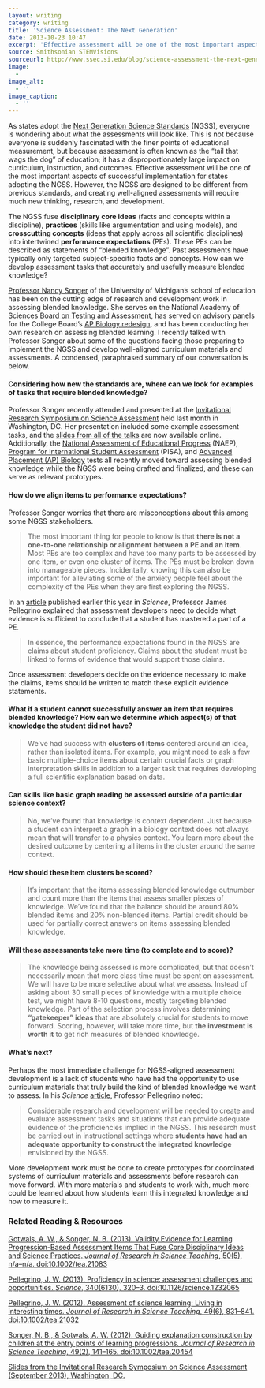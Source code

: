 ```yaml
---
layout: writing
category: writing
title: 'Science Assessment: The Next Generation'
date: 2013-10-23 10:47
excerpt: 'Effective assessment will be one of the most important aspects of successful implementation for states adopting the NGSS. How can we develop assessment tasks that accurately and usefully measure blended knowledge?'
source: Smithsonian STEMVisions
sourceurl: http://www.ssec.si.edu/blog/science-assessment-the-next-generation#.Ut6X2mQo62w
image:
  - 
image_alt:
  - ''
image_caption:
  - ''
---
```


As states adopt the [Next Generation Science Standards](http://www.nextgenscience.org/next-generation-science-standards) (NGSS), everyone is wondering about what the assessments will look like. This is not because everyone is suddenly fascinated with the finer points of educational measurement, but because assessment is often known as the “tail that wags the dog” of education; it has a disproportionately large impact on curriculum, instruction, and outcomes. Effective assessment will be one of the most important aspects of successful implementation for states adopting the NGSS. However, the NGSS are designed to be different from previous standards, and creating well-aligned assessments will require much new thinking, research, and development. 

The NGSS fuse **disciplinary core ideas** (facts and concepts within a discipline), **practices** (skills like argumentation and using models), and **crosscutting concepts** (ideas that apply across all scientific disciplines) into intertwined **performance expectations** (PEs). These PEs can be described as statements of “blended knowledge”. Past assessments have typically only targeted subject-specific facts and concepts. How can we develop assessment tasks that accurately and usefully measure blended knowledge? 

[Professor Nancy Songer](http://sitemaker.umich.edu/songer/home) of the University of Michigan’s school of education has been on the cutting edge of research and development work in assessing blended knowledge. She serves on the National Academy of Sciences [Board on Testing and Assessment](http://sites.nationalacademies.org/DBASSE/BOTA/index.htm), has served on advisory panels for the College Board’s [AP Biology redesign](http://www.nytimes.com/2011/01/09/education/edlife/09ap-t.html?pagewanted=all&_r=1&), and has been conducting her own research on assessing blended learning. I recently talked with Professor Songer about some of the questions facing those preparing to implement the NGSS and develop well-aligned curriculum materials and assessments. A condensed, paraphrased summary of our conversation is below. 

#### Considering how new the standards are, where can we look for examples of tasks that require blended knowledge?

Professor Songer recently attended and presented at the [Invitational Research Symposium on Science Assessment](http://www.k12center.org/events/research_meetings/science_assessment.html) held last month in Washington, DC. Her presentation included some example assessment tasks, and the [slides from all of the talks](http://www.k12center.org/events/research_meetings/science_assessment.html) are now available online. Additionally, the [National Assessment of Educational Progress](http://www.naepnet.org/imis15_prod/NAEPPub/Home/NAEPPub/Home.aspx) (NAEP), [Program for International Student Assessment](http://www.oecd.org/pisa/) (PISA), and [Advanced Placement (AP) Biology](http://apcentral.collegeboard.com/apc/public/courses/teachers_corner/2117.html) tests all recently moved toward assessing blended knowledge while the NGSS were being drafted and finalized, and these can serve as relevant prototypes.  

#### How do we align items to performance expectations?

Professor Songer worries that there are misconceptions about this among some NGSS stakeholders.

> The most important thing for people to know is that **there is not a one-to-one relationship or alignment between a PE and an item**. Most PEs are too complex and have too many parts to be assessed by one item, or even one cluster of items. The PEs must be broken down into manageable pieces. Incidentally, knowing this can also be important for alleviating some of the anxiety people feel about the complexity of the PEs when they are first exploring the NGSS.   

In an [article](http://www.sciencemag.org/content/340/6130/320.abstract) published earlier this year in *Science*, Professor James Pellegrino explained that assessment developers need to decide what evidence is sufficient to conclude that a student has mastered a part of a PE. 

> In essence, the performance expectations found in the NGSS are claims about student proficiency. Claims about the student must be linked to forms of evidence that would support those claims.

Once assessment developers decide on the evidence necessary to make the claims, items should be written to match these explicit evidence statements. 


#### What if a student cannot successfully answer an item that requires blended knowledge? How can we determine which aspect(s) of that knowledge the student did not have?

> We’ve had success with **clusters of items** centered around an idea, rather than isolated items. For example, you might need to ask a few basic multiple-choice items about certain crucial facts or graph interpretation skills in addition to a larger task that requires developing a full scientific explanation based on data. 

#### Can skills like basic graph reading be assessed outside of a particular science context?

> No, we’ve found that knowledge is context dependent. Just because a student can interpret a graph in a biology context does not always mean that will transfer to a physics context. You learn more about the desired outcome by centering all items in the cluster around the same context.  

#### How should these item clusters be scored?

> It’s important that the items assessing blended knowledge outnumber and count more than the items that assess smaller pieces of knowledge. We’ve found that the balance should be around 80% blended items and 20% non-blended items. Partial credit should be used for partially correct answers on items assessing blended knowledge.   

#### Will these assessments take more time (to complete and to score)?

> The knowledge being assessed is more complicated, but that doesn’t necessarily mean that more class time must be spent on assessment. We will have to be more selective about what we assess. Instead of asking about 30 small pieces of knowledge with a multiple choice test, we might have 8-10 questions, mostly targeting blended knowledge. Part of the selection process involves determining **“gatekeeper” ideas** that are absolutely crucial for students to move forward. Scoring, however, will take more time, but **the investment is worth it** to get rich measures of blended knowledge. 

#### What’s next?

Perhaps the most immediate challenge for NGSS-aligned assessment development is a lack of students who have had the opportunity to use curriculum materials that truly build the kind of blended knowledge we want to assess. In his *Science* [article](http://www.sciencemag.org/content/340/6130/320.abstract), Professor Pellegrino noted:

>Considerable research and development will be needed to create and evaluate assessment tasks and situations that can provide adequate evidence of the proficiencies implied in the NGSS. This research must be carried out in instructional settings where **students have had an adequate opportunity to construct the integrated knowledge** envisioned by the NGSS. 

More development work must be done to create prototypes for coordinated systems of curriculum materials and assessments before research can move forward. With more materials and students to work with, much more could be learned about how students learn this integrated knowledge and how to measure it. 


### Related Reading & Resources

[Gotwals, A. W., & Songer, N. B. (2013). Validity Evidence for Learning Progression-Based Assessment Items That Fuse Core Disciplinary Ideas and Science Practices. *Journal of Research in Science Teaching*, 50(5), n/a–n/a. doi:10.1002/tea.21083](http://onlinelibrary.wiley.com/doi/10.1002/tea.21083/abstract)

[Pellegrino, J. W. (2013). Proficiency in science: assessment challenges and opportunities. *Science*, 340(6130), 320–3. doi:10.1126/science.1232065](http://www.sciencemag.org/content/340/6130/320.abstract)

[Pellegrino, J. W. (2012). Assessment of science learning: Living in interesting times. *Journal of Research in Science Teaching*, 49(6), 831–841. doi:10.1002/tea.21032](http://onlinelibrary.wiley.com/doi/10.1002/tea.21032/abstract)

[Songer, N. B., & Gotwals, A. W. (2012). Guiding explanation construction by children at the entry points of learning progressions. *Journal of Research in Science Teaching*, 49(2), 141–165. doi:10.1002/tea.20454](http://onlinelibrary.wiley.com/doi/10.1002/tea.20454/abstract)

[Slides from the Invitational Research Symposium on Science Assessment (September 2013), Washington, DC.](http://www.k12center.org/events/research_meetings/science_assessment.html)


